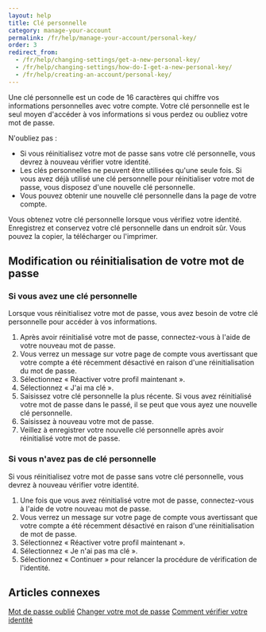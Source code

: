 ```yaml
---
layout: help
title: Clé personnelle 
category: manage-your-account
permalink: /fr/help/manage-your-account/personal-key/
order: 3 
redirect_from:
  - /fr/help/changing-settings/get-a-new-personal-key/
  - /fr/help/changing-settings/how-do-I-get-a-new-personal-key/
  - /fr/help/creating-an-account/personal-key/
---
```

Une clé personnelle est un code de 16 caractères qui chiffre vos informations personnelles avec votre compte. Votre clé personnelle est le seul moyen d'accéder à vos informations si vous perdez ou oubliez votre mot de passe.

N'oubliez pas :

- Si vous réinitialisez votre mot de passe sans votre clé personnelle, vous devrez à nouveau vérifier votre identité. 
- Les clés personnelles ne peuvent être utilisées qu'une seule fois. Si vous avez déjà utilisé une clé personnelle pour réinitialiser votre mot de passe, vous disposez d'une nouvelle clé personnelle. 
- Vous pouvez obtenir une nouvelle clé personnelle dans la page de votre compte.

Vous obtenez votre clé personnelle lorsque vous vérifiez votre identité. Enregistrez et conservez votre clé personnelle dans un endroit sûr. Vous pouvez la copier, la télécharger ou l'imprimer.


## Modification ou réinitialisation de votre mot de passe

### Si vous avez une clé personnelle

Lorsque vous réinitialisez votre mot de passe, vous avez besoin de votre clé personnelle pour accéder à vos informations.

1. Après avoir réinitialisé votre mot de passe, connectez-vous à l'aide de votre nouveau mot de passe.
2. Vous verrez un message sur votre page de compte vous avertissant que votre compte a été récemment désactivé en raison d'une réinitialisation du mot de passe.
3. Sélectionnez « Réactiver votre profil maintenant ». 
4. Sélectionnez « J'ai ma clé ».
5. Saisissez votre clé personnelle la plus récente. Si vous avez réinitialisé votre mot de passe dans le passé, il se peut que vous ayez une nouvelle clé personnelle.
6. Saisissez à nouveau votre mot de passe.
7. Veillez à enregistrer votre nouvelle clé personnelle après avoir réinitialisé votre mot de passe.

### Si vous n'avez pas de clé personnelle

Si vous réinitialisez votre mot de passe sans votre clé personnelle, vous devrez à nouveau vérifier votre identité.

1. Une fois que vous avez réinitialisé votre mot de passe, connectez-vous à l'aide de votre nouveau mot de passe.
2. Vous verrez un message sur votre page de compte vous avertissant que votre compte a été récemment désactivé en raison d'une réinitialisation de mot de passe.
3. Sélectionnez « Réactiver votre profil maintenant ». 
4. Sélectionnez « Je n'ai pas ma clé ». 
5. Sélectionnez « Continuer » pour relancer la procédure de vérification de l'identité.

## Articles connexes 

[Mot de passe oublié](/fr/help/trouble-signing-in/forgot-your-password/)
[Changer votre mot de passe](/fr/help/manage-your-account/change-your-password/)
[Comment vérifier votre identité](/fr/help/verify-your-identity/how-to-verify-your-identity/)
